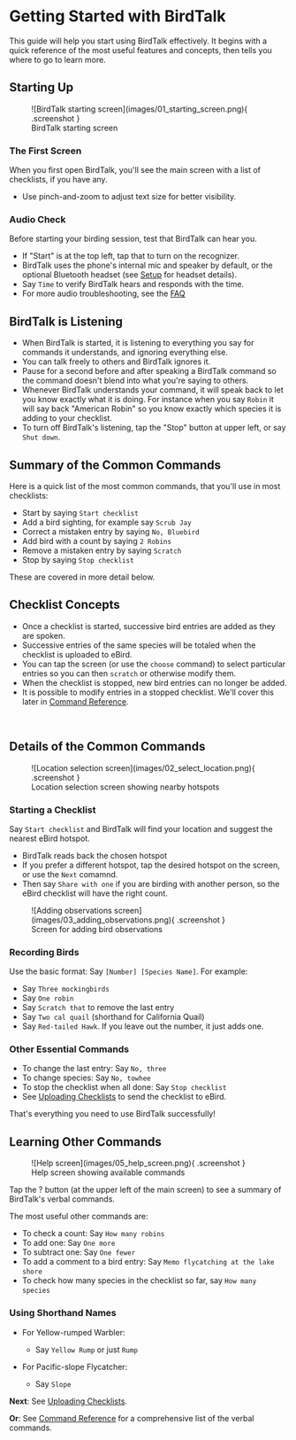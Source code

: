 # Getting Started with BirdTalk

This guide will help you start using BirdTalk effectively. It begins with a quick reference of the most useful features and concepts, then tells you where to go to learn more.

## Starting Up

<div class="image-container" markdown>
<figure markdown>
  ![BirdTalk starting screen](images/01_starting_screen.png){ .screenshot }
  <figcaption>BirdTalk starting screen</figcaption>
</figure>
</div>

### The First Screen

When you first open BirdTalk, you'll see the main screen with a list of checklists, if you have any.

- Use pinch-and-zoom to adjust text size for better visibility.


### Audio Check

Before starting your birding session, test that BirdTalk can hear you.

- If "Start" is at the top left, tap that to turn on the recognizer.
- BirdTalk uses the phone's internal mic and speaker by default, or the optional Bluetooth headset (see [Setup](installation/requirements-and-setup.md) for headset details).
- Say `Time` to verify BirdTalk hears and responds with the time.
- For more audio troubleshooting, see the [FAQ](faq.md/#what-if-birdtalk-is-not-responding-to-my-speech)

<div class="clear-floats"></div>

## BirdTalk is Listening

- When BirdTalk is started, it is listening to everything you say for commands it understands, and ignoring everything else.
- You can talk freely to others and BirdTalk ignores it.
- Pause for a second before and after speaking a BirdTalk command so the command doesn't blend into what you're saying to others.
- Whenever BirdTalk understands your command, it will speak back to let you know exactly what it is doing.  For instance when you say `Robin` it will say back "American Robin" so you know exactly which species it is adding to your checklist.
- To turn off BirdTalk's listening, tap the "Stop" button at upper left, or say `Shut down`.

## Summary of the Common Commands

Here is a quick list of the most common commands, that you'll use in most checklists:

- Start by saying `Start checklist`
- Add a bird sighting, for example say `Scrub Jay`
- Correct a mistaken entry by saying `No, Bluebird`
- Add bird with a count by saying `2 Robins`
- Remove a mistaken entry by saying `Scratch`
- Stop by saying `Stop checklist`

These are covered in more detail below.

## Checklist Concepts

- Once a checklist is started, successive bird entries are added as they are spoken.
- Successive entries of the same species will be totaled when the checklist is uploaded to eBird.
- You can tap the screen (or use the `choose` command) to select particular entries so you can then `scratch` or otherwise modify them.
- When the checklist is stopped, new bird entries can no longer be added.
- It is possible to modify entries in a stopped checklist.  We'll cover this later in [Command Reference](commands/reference.md).

<div>&nbsp;</div>

## Details of the Common Commands

<div class="image-container" markdown>
<figure markdown>
  ![Location selection screen](images/02_select_location.png){ .screenshot }
  <figcaption>Location selection screen showing nearby hotspots</figcaption>
</figure>
</div>

### Starting a Checklist

Say `Start checklist` and BirdTalk will find your location and suggest the nearest eBird hotspot.

- BirdTalk reads back the chosen hotspot
- If you prefer a different hotspot, tap the desired hotspot on the screen, or use the `Next` comamnd.
- Then say `Share with one` if you are birding with another person, so the eBird checklist will have the right count.

<div class="clear-floats"></div>


<div class="image-container" markdown>
<figure markdown>
  ![Adding observations screen](images/03_adding_observations.png){ .screenshot }
  <figcaption>Screen for adding bird observations</figcaption>
</figure>
</div>

### Recording Birds

Use the basic format: Say `[Number] [Species Name]`. For example:

- Say `Three mockingbirds`
- Say `One robin`
- Say `Scratch that` to remove the last entry
- Say `Two cal quail` (shorthand for California Quail)
- Say `Red-tailed Hawk`.  If you leave out the number, it just adds one.

<div class="clear-floats"></div>

### Other Essential Commands

- To change the last entry: Say `No, three`
- To change species: Say `No, towhee`
- To stop the checklist when all done: Say `Stop checklist`
- See [Uploading Checklists](uploading-checklists.md) to send the checklist to eBird.

That's everything you need to use BirdTalk successfully!



## Learning Other Commands

<div class="image-container" markdown>
<figure markdown>
  ![Help screen](images/05_help_screen.png){ .screenshot }
  <figcaption>Help screen showing available commands</figcaption>
</figure>
</div>

Tap the ? button (at the upper left of the main screen) to see a summary of BirdTalk's verbal commands.

The most useful other commands are:

- To check a count: Say `How many robins`
- To add one: Say `One more`
- To subtract one: Say `One fewer`
- To add a comment to a bird entry: Say `Memo flycatching at the lake shore`
- To check how many species in the checklist so far, say `How many species`


### Using Shorthand Names

- For Yellow-rumped Warbler:
    * Say `Yellow Rump` or just `Rump`

- For Pacific-slope Flycatcher:
    * Say `Slope`

**Next**: See [Uploading Checklists](uploading-checklists.md).

**Or**: See [Command Reference](commands/reference.md) for a comprehensive list of the verbal commands.
